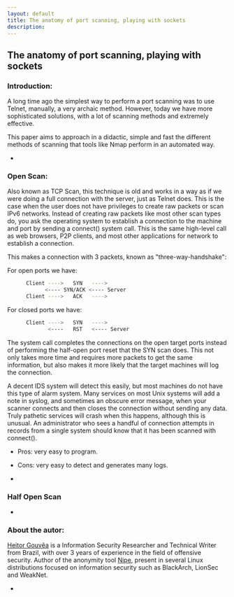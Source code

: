 ```yaml
---
layout: default
title: The anatomy of port scanning, playing with sockets
description:
---
```


## The anatomy of port scanning, playing with sockets

### Introduction:

A long time ago the simplest way to perform a port scanning was to use Telnet, manually, a very archaic method. However, today we have more
sophisticated solutions, with a lot of scanning methods and extremely effective.

This paper aims to approach in a didactic, simple and fast the different methods of scanning that tools like Nmap perform in an automated way.

-

### Open Scan:

Also known as TCP Scan, this technique is old and works in a way as if we were doing a full connection
with the server, just as Telnet does. This is the case when the user does not have privileges to create raw packets or scan IPv6 networks.
Instead of creating raw packets like most other scan types do, you ask the operating system to establish a connection to the machine and
port by sending a connect() system call. This is the same high-level call as web browsers, P2P clients, and most other applications for
network to establish a connection.

This makes a connection with 3 packets, known as "three-way-handshake":

For open ports we have:

```bash
      Client ---->   SYN   ---->
            <---- SYN/ACK <---- Server
      Client ---->   ACK   ---->
```

For closed ports we have:

```bash
      Client ---->   SYN   ---->
             <----   RST   <---- Server
```

The system call completes the connections on the open target ports instead of performing the half-open port reset that the SYN scan does. This not only takes more time and requires
more packets to get the same information, but also makes it more likely that the target machines will log the connection.

A decent IDS system will detect this easily, but most machines do not have this type of alarm system. Many services on most Unix systems will add a note in syslog,
and sometimes an obscure error message, when your scanner connects and then closes the connection without sending any data. Truly pathetic services will crash when this happens, although this is unusual. An administrator who sees a handful of connection attempts in records from a single system should know that it has been scanned with connect().

* Pros: very easy to program.

* Cons: very easy to detect and generates many logs.

-


### Half Open Scan

-

### About the autor:

[Heitor Gouvêa](https://heitorgouvea.me) is a Information Security Researcher and Technical Writer from Brazil, with over 3 years of experience in the field of offensive security. Author of the anonymity tool [Nipe](https://github.com/GouveaHeitor/nipe), present in several Linux distributions focused on information security such as BlackArch, LionSec and WeakNet.

-
